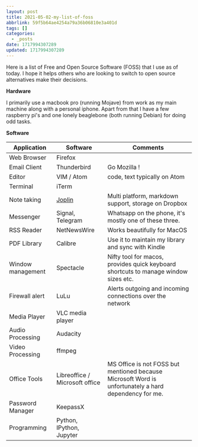 ```yaml
---
layout: post
title: 2021-05-02-my-list-of-foss
abbrlink: 59f5b64ae4254a79a36b06810e3a401d
tags: []
categories:
  - _posts
date: 1717994307289
updated: 1717994307289
---
```


Here is a list of Free and Open Source Software (FOSS) that I use as of today. I hope it helps others who are looking to switch to open source alternatives make their decisions.

**Hardware**

I primarily use a macbook pro (running Mojave) from work as my main machine along with a personal iphone. Apart from that I have a few raspberry pi's and one lonely beaglebone (both running Debian) for doing odd tasks.

**Software**

| **Application**   | **Software**                     | **Comments**                                                                                          |
| ----------------- | -------------------------------- | ----------------------------------------------------------------------------------------------------- |
| Web Browser       | Firefox                          |                                                                                                       |
| Email Client      | Thunderbird                      | Go Mozilla !                                                                                          |
| Editor            | VIM / Atom                       | code, text typically on Atom                                                                          |
| Terminal          | iTerm                            |                                                                                                       |
| Note taking       | [Joplin](https://joplinapp.org/) | Multi platform, markdown support, storage on Dropbox                                                  |
| Messenger         | Signal, Telegram                 | Whatsapp on the phone, it's mostly one of these three.                                                |
| RSS Reader        | NetNewsWire                      | Works beautifully for MacOS                                                                           |
| PDF Library       | Calibre                          | Use it to maintain my library and sync with Kindle                                                    |
| Window management | Spectacle                        | Nifty tool for macos, provides quick keyboard shortcuts to manage window sizes etc.                   |
| Firewall alert    | LuLu                             | Alerts outgoing and incoming connections over the network                                             |
| Media Player      | VLC media player                 |                                                                                                       |
| Audio Processing  | Audacity                         |                                                                                                       |
| Video Processing  | ffmpeg                           |                                                                                                       |
| Office Tools      | Libreoffice / Microsoft office   | MS Office is not FOSS but mentioned because Microsoft Word is unfortunately a hard dependency for me. |
| Password Manager  | KeepassX                         |                                                                                                       |
| Programming       | Python, IPython, Jupyter         |                                                                                                       |
